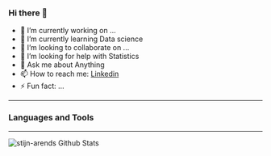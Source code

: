 ### Hi there 👋


- 🔭 I’m currently working on ... 
- 🌱 I’m currently learning Data science
- 👯 I’m looking to collaborate on ...
- 🤔 I’m looking for help with Statistics
- 💬 Ask me about Anything
- 📫 How to reach me: [Linkedin](https://www.linkedin.com/in/stijn-arends-aba5961a1/)
- ⚡ Fun fact: ...

---
### Languages and Tools

---

<img align="left" alt="stijn-arends Github Stats" src="https://github-readme-stats.vercel.app/api?username=stijn-arends&theme=gotham&show_icons=true&hide_border=true"/>
